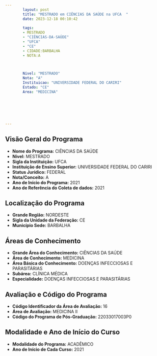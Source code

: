 ```yaml
---
        layout: post
        title: "MESTRADO em CIÊNCIAS DA SAÚDE na UFCA  "
        date: 2023-12-18 00:10:42
     
        tags:
        - MESTRADO
        - "CIÊNCIAS-DA-SAÚDE"
        - "UFCA"
        - "CE"
        - CIDADE:BARBALHA
        - NOTA:A
        
       

        Nivel: "MESTRADO"
        Nota: "A"
        Instituicao: "UNIVERSIDADE FEDERAL DO CARIRI"
        Estado: "CE"
        Area: "MEDICINA"
        
        
        
        
        
        
---
```

## Visão Geral do Programa
- **Nome do Programa:** CIÊNCIAS DA SAÚDE
- **Nível:** MESTRADO
- **Sigla da Instituição:** UFCA
- **Instituição de Ensino Superior:** UNIVERSIDADE FEDERAL DO CARIRI
- **Status Jurídico:** FEDERAL
- **Nota/Conceito:** A
- **Ano de Início do Programa:** 2021
- **Ano de Referência do Coleta de dados:** 2021

## Localização do Programa
- **Grande Região:** NORDESTE
- **Sigla da Unidade da Federação:** CE
- **Município Sede:** BARBALHA

## Áreas de Conhecimento
- **Grande Área do Conhecimento:** CIÊNCIAS DA SAÚDE
- **Área de Conhecimento:** MEDICINA
- **Área Básica do Conhecimento:** DOENÇAS INFECCIOSAS E PARASITÁRIAS
- **Subárea:** CLÍNICA MÉDICA
- **Especialidade:** DOENÇAS INFECCIOSAS E PARASITÁRIAS

## Avaliação e Código do Programa
- **Código Identificador da Área de Avaliação:** 16
- **Área de Avaliação:** MEDICINA II
- **Código do Programa de Pós-Graduação:** 22033017003P0


## Modalidade e Ano de Início do Curso
- **Modalidade do Programa:** ACADÊMICO
- **Ano de Início de Cada Curso:** 2021
